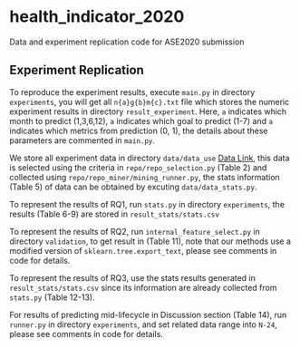 # health_indicator_2020
Data and experiment replication code for ASE2020 submission

## Experiment Replication

To reproduce the experiment results, execute `main.py` in directory `experiments`, you will get all `n{a}g{b}m{c}.txt` file which stores the numeric experiment results in directory `result_experiment`. Here, `a` indicates which month to predict (1,3,6,12), `a` indicates which goal to predict (1-7) and `a` indicates which metrics from prediction (0, 1), the details about these parameters are commented in `main.py`. 

We store all experiment data in directory `data/data_use` [Data Link](https://github.com/randompeople404/health_indicator_2020/tree/master/data/data_use), this data is selected using the criteria in `repo/repo_selection.py` (Table 2) and collected using `repo/repo_miner/mining_runner.py`, the stats information (Table 5) of data can be obtained by excuting `data/data_stats.py`.

To represent the results of RQ1, run `stats.py` in directory `experiments`, the results (Table 6-9) are stored in `result_stats/stats.csv`

To represent the results of RQ2, run `internal_feature_select.py` in directory `validation`, to get result in (Table 11), note that our methods use a modified version of `sklearn.tree.export_text`, please see comments in code for details.

To represent the results of RQ3, use the stats results generated in `result_stats/stats.csv` since its information are already collected from `stats.py` (Table 12-13).

For results of predicting mid-lifecycle in Discussion section (Table 14), run `runner.py` in directory `experiments`, and set related data range into `N-24`, please see comments in code for details.
